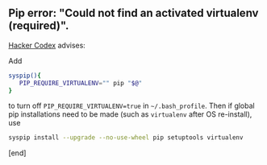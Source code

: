 ## Pip error: "Could not find an activated virtualenv (required)".

[Hacker Codex](http://hackercodex.com/guide/python-development-environment-on-mac-osx/#restricting-pip-to-virtual-environments) advises:

Add

```bash
syspip(){
   PIP_REQUIRE_VIRTUALENV="" pip "$@"
}
```

to turn off `PIP_REQUIRE_VIRTUALENV=true` in `~/.bash_profile`. Then if global pip installations need to be made (such as `virtualenv` after OS re-install), use

```bash
syspip install --upgrade --no-use-wheel pip setuptools virtualenv
```

[end]
